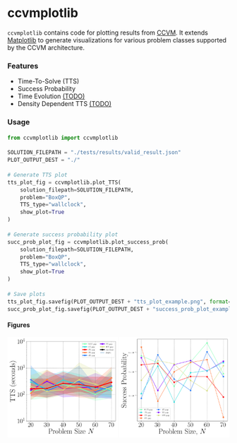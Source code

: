 # ccvmplotlib

`ccvmplotlib` contains code for plotting results from [CCVM](https://github.com/1QB-Information-Technologies/ccvm/). It extends [Matplotlib](https://matplotlib.org/) to generate visualizations for various problem classes supported by the CCVM architecture.

### Features

- Time-To-Solve (TTS)
- Success Probability
- Time Evolution [(TODO)](https://github.com/1QB-Information-Technologies/ccvm/issues/28)
- Density Dependent TTS [(TODO)](https://github.com/1QB-Information-Technologies/ccvm/issues/29)

### Usage

```python
from ccvmplotlib import ccvmplotlib

SOLUTION_FILEPATH = "./tests/results/valid_result.json"
PLOT_OUTPUT_DEST = "./"

# Generate TTS plot
tts_plot_fig = ccvmplotlib.plot_TTS(
    solution_filepath=SOLUTION_FILEPATH,
    problem="BoxQP",
    TTS_type="wallclock",
    show_plot=True
)

# Generate success probability plot
succ_prob_plot_fig = ccvmplotlib.plot_success_prob(
    solution_filepath=SOLUTION_FILEPATH,
    problem="BoxQP",
    TTS_type="wallclock",
    show_plot=True
)

# Save plots
tts_plot_fig.savefig(PLOT_OUTPUT_DEST + "tts_plot_example.png", format="png")
succ_prob_plot_fig.savefig(PLOT_OUTPUT_DEST + "success_prob_plot_example.png", format="png")
```

#### Figures

<p align="center">
    <img src="images/tts_plot_example.png" width="250" >
    <img src="images/success_prob_plot_example.png" width="250">
</p>